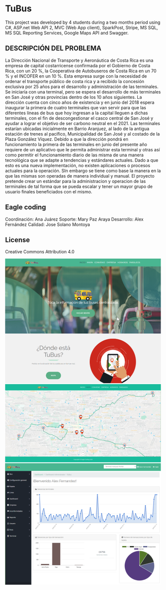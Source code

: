 # TuBus
This project was developed by 4 students during a two months period using C#, ASP.net Web API 2, MVC (Web App client), SparkPost, Stripe, MS SQL, MS SQL Reporting Services, Google Maps API and Swagger.

## DESCRIPCIÓN DEL PROBLEMA
La Dirección Nacional de Transporte y Aeronáutica de Costa Rica es una empresa de capital costarricense confirmada por el Gobierno de Costa Rica, con un 20 %, la Cooperativa de Autobuseros de Costa Rica en un 70 % y el INCOFER en un 10 %. Esta empresa surge con la necesidad de ordenar el transporte público de costa rica y a recibido la concesión exclusiva por 25 años para el desarrollo y administración de las terminales. Se iniciaría con una terminal, pero se espera el desarrollo de más terminales en San José y otras provincias dentro de los 10 años siguientes.
La dirección cuenta con cinco años de existencia y en junio del 2018 espera inaugurar la primera de cuatro terminales que van servir para que las diferentes líneas de bus que hoy ingresan a la capital lleguen a dichas terminales, con el fin de descongestionar el casco central de San José y ayudar a lograr el objetivo de ser carbono neutral en el 2021.
Las terminales estarían ubicadas inicialmente en Barrio Aranjuez, al lado de la antigua estación de trenes al pacífico, Municipalidad de San José y al costado de la Plaza González Víquez.
Debido a que la dirección pondrá en funcionamiento la primera de las terminales en junio del presente año requiere de un aplicativo que le permita administrar esta terminal y otras así como permitir el funcionamiento diario de las misma de una manera tecnológica que se adapte a tendencias y estándares actuales. Dado a que esto es una nueva implementación, no existen aplicaciones o procesos actuales para la operación. SIn embargo se tiene como base la manera en la que las mismas son operadas de manera individual y manual. El proyecto pretende crear un estándar para la administracion y operacion de las terminales de tal forma que se pueda escalar y tener un mayor grupo de usuario finales beneficiados con el mismo.

## Eagle coding
Coordinación: Ana Juárez
Soporte: Mary Paz Araya
Desarrollo: Alex Fernández 
Calidad: Jose Solano Montoya

## License 
Creative Commons Attribution 4.0

![Landing](Landing.png "Landing")
![Map](Mapa.png "Map")
![Dashboard](Dashboard.png "Dashboard")